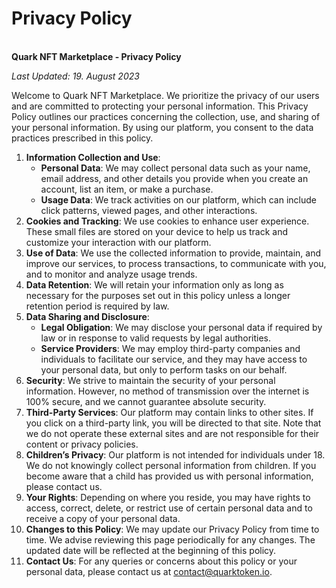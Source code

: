 # Privacy Policy

\
**Quark NFT Marketplace - Privacy Policy**

_Last Updated: 19. August 2023_

Welcome to Quark NFT Marketplace. We prioritize the privacy of our users and are committed to protecting your personal information. This Privacy Policy outlines our practices concerning the collection, use, and sharing of your personal information. By using our platform, you consent to the data practices prescribed in this policy.

1. **Information Collection and Use**:
   * **Personal Data**: We may collect personal data such as your name, email address, and other details you provide when you create an account, list an item, or make a purchase.
   * **Usage Data**: We track activities on our platform, which can include click patterns, viewed pages, and other interactions.
2. **Cookies and Tracking**: We use cookies to enhance user experience. These small files are stored on your device to help us track and customize your interaction with our platform.
3. **Use of Data**: We use the collected information to provide, maintain, and improve our services, to process transactions, to communicate with you, and to monitor and analyze usage trends.
4. **Data Retention**: We will retain your information only as long as necessary for the purposes set out in this policy unless a longer retention period is required by law.
5. **Data Sharing and Disclosure**:
   * **Legal Obligation**: We may disclose your personal data if required by law or in response to valid requests by legal authorities.
   * **Service Providers**: We may employ third-party companies and individuals to facilitate our service, and they may have access to your personal data, but only to perform tasks on our behalf.
6. **Security**: We strive to maintain the security of your personal information. However, no method of transmission over the internet is 100% secure, and we cannot guarantee absolute security.
7. **Third-Party Services**: Our platform may contain links to other sites. If you click on a third-party link, you will be directed to that site. Note that we do not operate these external sites and are not responsible for their content or privacy policies.
8. **Children’s Privacy**: Our platform is not intended for individuals under 18. We do not knowingly collect personal information from children. If you become aware that a child has provided us with personal information, please contact us.
9. **Your Rights**: Depending on where you reside, you may have rights to access, correct, delete, or restrict use of certain personal data and to receive a copy of your personal data.
10. **Changes to this Policy**: We may update our Privacy Policy from time to time. We advise reviewing this page periodically for any changes. The updated date will be reflected at the beginning of this policy.
11. **Contact Us**: For any queries or concerns about this policy or your personal data, please contact us at contact@quarktoken.io.
